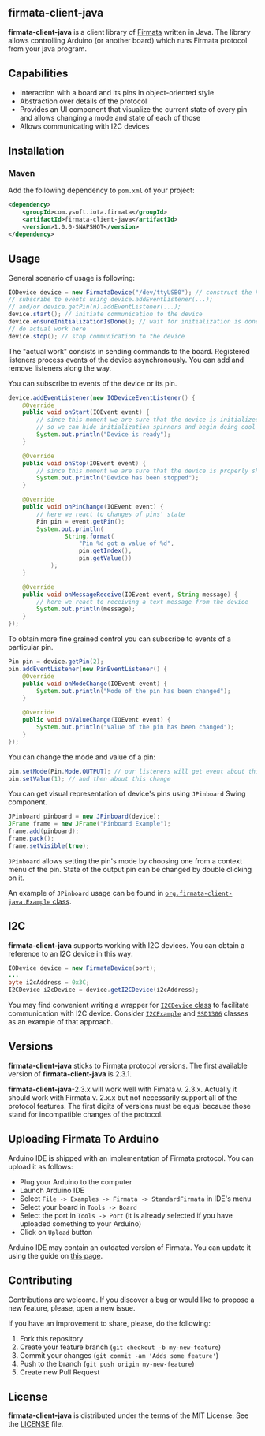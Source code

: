 
## firmata-client-java
**firmata-client-java** is a client library of [Firmata](https://github.com/firmata/protocol)
written in Java. The library allows controlling Arduino (or another board) which
runs Firmata protocol from your java program.

## Capabilities
- Interaction with a board and its pins in object-oriented style
- Abstraction over details of the protocol
- Provides an UI component that visualize the current state of every pin and
allows changing a mode and state of each of those
- Allows communicating with I2C devices

## Installation

### Maven
Add the following dependency to `pom.xml` of your project:

```xml
<dependency>
    <groupId>com.ysoft.iota.firmata</groupId>
    <artifactId>firmata-client-java</artifactId>
    <version>1.0.0-SNAPSHOT</version>
</dependency>
```

## Usage
General scenario of usage is following:
```java
IODevice device = new FirmataDevice("/dev/ttyUSB0"); // construct the Firmata device instance using the name of a port
// subscribe to events using device.addEventListener(...);
// and/or device.getPin(n).addEventListener(...);
device.start(); // initiate communication to the device
device.ensureInitializationIsDone(); // wait for initialization is done
// do actual work here
device.stop(); // stop communication to the device
```

The "actual work" consists in sending commands to the board. Registered
listeners process events of the device asynchronously. You can add and
remove listeners along the way.

You can subscribe to events of the device or its pin.

```java
device.addEventListener(new IODeviceEventListener() {
    @Override
    public void onStart(IOEvent event) {
        // since this moment we are sure that the device is initialized
        // so we can hide initialization spinners and begin doing cool stuff
        System.out.println("Device is ready");
    }

    @Override
    public void onStop(IOEvent event) {
        // since this moment we are sure that the device is properly shut down
        System.out.println("Device has been stopped");
    }

    @Override
    public void onPinChange(IOEvent event) {
        // here we react to changes of pins' state
        Pin pin = event.getPin();
        System.out.println(
                String.format(
                    "Pin %d got a value of %d",
                    pin.getIndex(),
                    pin.getValue())
            );
    }

    @Override
    public void onMessageReceive(IOEvent event, String message) {
        // here we react to receiving a text message from the device
        System.out.println(message);
    }
});
```

To obtain more fine grained control you can subscribe to events of a particular
pin.

```java
Pin pin = device.getPin(2);
pin.addEventListener(new PinEventListener() {
    @Override
    public void onModeChange(IOEvent event) {
        System.out.println("Mode of the pin has been changed");
    }

    @Override
    public void onValueChange(IOEvent event) {
        System.out.println("Value of the pin has been changed");
    }
});
```

You can change the mode and value of a pin:

```java
pin.setMode(Pin.Mode.OUTPUT); // our listeners will get event about this change
pin.setValue(1); // and then about this change
```

You can get visual representation of device's pins using `JPinboard` Swing component.

```java
JPinboard pinboard = new JPinboard(device);
JFrame frame = new JFrame("Pinboard Example");
frame.add(pinboard);
frame.pack();
frame.setVisible(true);
```

`JPinboard` allows setting the pin's mode by choosing one from a context menu of
the pin. State of the output pin can be changed by double clicking on it.

An example of `JPinboard` usage can be found in
[`org.firmata-client-java.Example` class](https://github.com/kurbatov/firmata-client-java/blob/master/src/main/java/org/firmata-client-java/Example.java).

## I2C
**firmata-client-java** supports working with I2C devices. You can obtain a reference to
an I2C device in this way:

```java
IODevice device = new FirmataDevice(port);
...
byte i2cAddress = 0x3C;
I2CDevice i2cDevice = device.getI2CDevice(i2cAddress);
```

You may find convenient writing a wrapper for [`I2CDevice` class](https://github.com/kurbatov/firmata-client-java/blob/master/src/main/java/org/firmata-client-java/I2CDevice.java)
to facilitate communication with I2C device. Consider [`I2CExample`](https://github.com/kurbatov/firmata-client-java/blob/master/src/main/java/org/firmata-client-java/I2CExample.java)
and [`SSD1306`](https://github.com/kurbatov/firmata-client-java/blob/master/src/main/java/org/firmata-client-java/ssd1306/SSD1306.java)
classes as an example of that approach.

## Versions
**firmata-client-java** sticks to Firmata protocol versions. The first available version
of **firmata-client-java** is 2.3.1.

**firmata-client-java**-2.3.x will work well with Fimata v. 2.3.x. Actually it should work
with Firmata v. 2.x.x but not necessarily support all of the protocol features.
The first digits of versions must be equal because those stand for incompatible
changes of the protocol.

## Uploading Firmata To Arduino
Arduino IDE is shipped with an implementation of Firmata protocol. You can
upload it as follows:

- Plug your Arduino to the computer
- Launch Arduino IDE
- Select `File -> Examples -> Firmata -> StandardFirmata` in IDE's menu
- Select your board in `Tools -> Board`
- Select the port in `Tools -> Port` (it is already selected if you have uploaded something to your Arduino)
- Click on `Upload` button

Arduino IDE may contain an outdated version of Firmata.
You can update it using the guide on
[this page](https://github.com/firmata/arduino).

## Contributing
Contributions are welcome. If you discover a bug or would like to propose a new
feature, please, open a new issue.

If you have an improvement to share, please, do the following:

1. Fork this repository
2. Create your feature branch (`git checkout -b my-new-feature`)
3. Commit your changes (`git commit -am 'Adds some feature'`)
4. Push to the branch (`git push origin my-new-feature`)
5. Create new Pull Request

## License
**firmata-client-java** is distributed under the terms of the MIT License. See the
[LICENSE](https://github.com/ysoftiota/firmata-client-java/blob/master/LICENSE) file.
